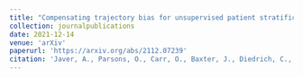```yaml
---
title: "Compensating trajectory bias for unsupervised patient stratification using adversarial recurrent neural networks"
collection: journalpublications
date: 2021-12-14
venue: 'arXiv'
paperurl: 'https://arxiv.org/abs/2112.07239'
citation: 'Javer, A., Parsons, O., Carr, O., Baxter, J., Diedrich, C., Elçi, E., ... & Dürichen, R. (2021). Compensating trajectory bias for unsupervised patient stratification using adversarial recurrent neural networks. arXiv preprint.'
---
```

